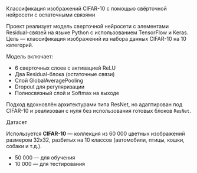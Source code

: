 Классификация изображений CIFAR-10 с помощью свёрточной нейросети с остаточными связями

Проект реализует модель сверточной нейросети с элементами Residual-связей на языке Python с использованием TensorFlow и Keras. Цель — классификация изображений из набора данных CIFAR-10 на 10 категорий.



Модель включает:

- 6 сверточных слоев с активацией ReLU
- Два Residual-блока (остаточные связи)
- Слой GlobalAveragePooling
- Dropout для регуляризации
- Полносвязный слой и Softmax на выходе

Подход вдохновлён архитектурами типа ResNet, но адаптирован под CIFAR-10 и реализован с нуля без использования готовых блоков `ResNet`.

Датасет

Используется **CIFAR-10** — коллекция из 60 000 цветных изображений размером 32x32, разбитых на 10 классов (автомобили, птицы, кошки, собаки и т.д.).

- 50 000 — для обучения
- 10 000 — для тестирования
